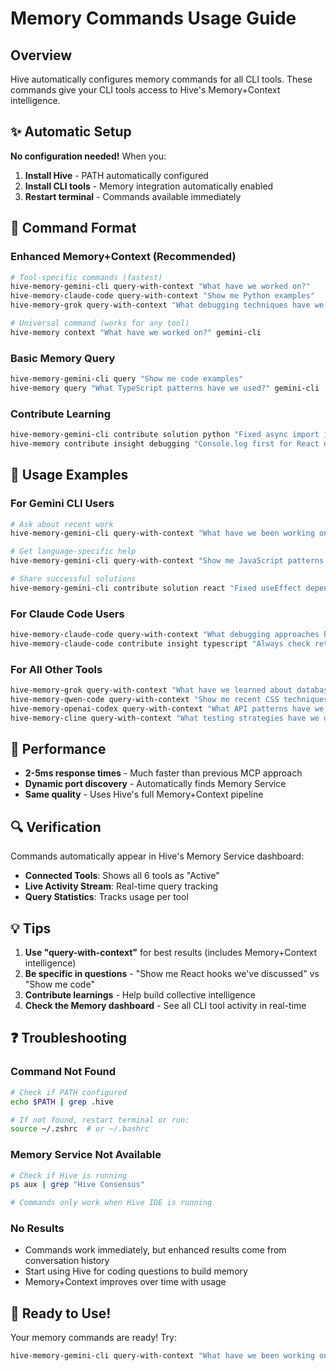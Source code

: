 # Memory Commands Usage Guide

## Overview
Hive automatically configures memory commands for all CLI tools. These commands give your CLI tools access to Hive's Memory+Context intelligence.

## ✨ Automatic Setup
**No configuration needed!** When you:
1. **Install Hive** - PATH automatically configured
2. **Install CLI tools** - Memory integration automatically enabled
3. **Restart terminal** - Commands available immediately

## 📝 Command Format

### Enhanced Memory+Context (Recommended)
```bash
# Tool-specific commands (fastest)
hive-memory-gemini-cli query-with-context "What have we worked on?"
hive-memory-claude-code query-with-context "Show me Python examples"
hive-memory-grok query-with-context "What debugging techniques have we learned?"

# Universal command (works for any tool)
hive-memory context "What have we worked on?" gemini-cli
```

### Basic Memory Query
```bash
hive-memory-gemini-cli query "Show me code examples"
hive-memory query "What TypeScript patterns have we used?" gemini-cli
```

### Contribute Learning
```bash
hive-memory-gemini-cli contribute solution python "Fixed async import issue"
hive-memory contribute insight debugging "Console.log first for React errors" gemini-cli
```

## 🎯 Usage Examples

### For Gemini CLI Users
```bash
# Ask about recent work
hive-memory-gemini-cli query-with-context "What have we been working on?"

# Get language-specific help
hive-memory-gemini-cli query-with-context "Show me JavaScript patterns we've discussed"

# Share successful solutions
hive-memory-gemini-cli contribute solution react "Fixed useEffect dependency array"
```

### For Claude Code Users
```bash
hive-memory-claude-code query-with-context "What debugging approaches have we used?"
hive-memory-claude-code contribute insight typescript "Always check return types"
```

### For All Other Tools
```bash
hive-memory-grok query-with-context "What have we learned about databases?"
hive-memory-qwen-code query-with-context "Show me recent CSS techniques"
hive-memory-openai-codex query-with-context "What API patterns have we used?"
hive-memory-cline query-with-context "What testing strategies have we discussed?"
```

## 🚀 Performance
- **2-5ms response times** - Much faster than previous MCP approach
- **Dynamic port discovery** - Automatically finds Memory Service
- **Same quality** - Uses Hive's full Memory+Context pipeline

## 🔍 Verification
Commands automatically appear in Hive's Memory Service dashboard:
- **Connected Tools**: Shows all 6 tools as "Active"
- **Live Activity Stream**: Real-time query tracking
- **Query Statistics**: Tracks usage per tool

## 💡 Tips
1. **Use "query-with-context"** for best results (includes Memory+Context intelligence)
2. **Be specific in questions** - "Show me React hooks we've discussed" vs "Show me code"
3. **Contribute learnings** - Help build collective intelligence
4. **Check the Memory dashboard** - See all CLI tool activity in real-time

## ❓ Troubleshooting

### Command Not Found
```bash
# Check if PATH configured
echo $PATH | grep .hive

# If not found, restart terminal or run:
source ~/.zshrc  # or ~/.bashrc
```

### Memory Service Not Available
```bash
# Check if Hive is running
ps aux | grep "Hive Consensus"

# Commands only work when Hive IDE is running
```

### No Results
- Commands work immediately, but enhanced results come from conversation history
- Start using Hive for coding questions to build memory
- Memory+Context improves over time with usage

## 🎉 Ready to Use!
Your memory commands are ready! Try:
```bash
hive-memory-gemini-cli query-with-context "What have we been working on lately?"
```